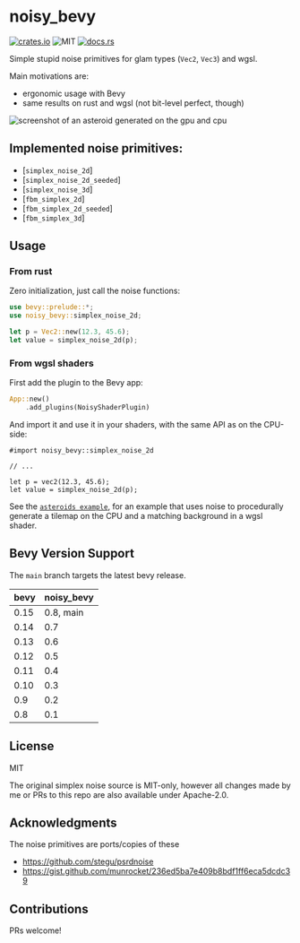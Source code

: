 # noisy_bevy

[![crates.io](https://img.shields.io/crates/v/noisy_bevy.svg)](https://crates.io/crates/noisy_bevy)
![MIT](https://img.shields.io/badge/license-MIT-blue.svg)
[![docs.rs](https://img.shields.io/docsrs/noisy_bevy)](https://docs.rs/noisy_bevy)

Simple stupid noise primitives for glam types (`Vec2`, `Vec3`) and wgsl.

Main motivations are:

- ergonomic usage with Bevy
- same results on rust and wgsl (not bit-level perfect, though)

![screenshot of an asteroid generated on the gpu and cpu](https://s3.johanhelsing.studio/dump/noisy_asteroid.png)

## Implemented noise primitives:

- [`simplex_noise_2d`]
- [`simplex_noise_2d_seeded`]
- [`simplex_noise_3d`]
- [`fbm_simplex_2d`]
- [`fbm_simplex_2d_seeded`]
- [`fbm_simplex_3d`]

## Usage

### From rust

Zero initialization, just call the noise functions:

```rust
use bevy::prelude::*;
use noisy_bevy::simplex_noise_2d;

let p = Vec2::new(12.3, 45.6);
let value = simplex_noise_2d(p);
```

### From wgsl shaders

First add the plugin to the Bevy app:

```rust ignore
App::new()
    .add_plugins(NoisyShaderPlugin)
```

And import it and use it in your shaders, with the same API as on the CPU-side:

```wgsl
#import noisy_bevy::simplex_noise_2d

// ...

let p = vec2(12.3, 45.6);
let value = simplex_noise_2d(p);
```

See the [`asteroids example`](https://github.com/johanhelsing/noisy_bevy/blob/main/examples/asteroids.rs), for an example that uses noise to procedurally generate a tilemap on the CPU and a matching background in a wgsl shader.

## Bevy Version Support

The `main` branch targets the latest bevy release.

|bevy|noisy_bevy|
|----|----------|
|0.15| 0.8, main|
|0.14| 0.7      |
|0.13| 0.6      |
|0.12| 0.5      |
|0.11| 0.4      |
|0.10| 0.3      |
|0.9 | 0.2      |
|0.8 | 0.1      |

## License

MIT

The original simplex noise source is MIT-only, however all changes made by me or PRs to this repo are also available under Apache-2.0.

## Acknowledgments

The noise primitives are ports/copies of these

- <https://github.com/stegu/psrdnoise>
- <https://gist.github.com/munrocket/236ed5ba7e409b8bdf1ff6eca5dcdc39>

## Contributions

PRs welcome!
